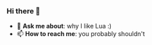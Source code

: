 ### Hi there 👋

- 💬 **Ask me about**: why I like Lua :)
- 📫 **How to reach me**: you probably shouldn't

